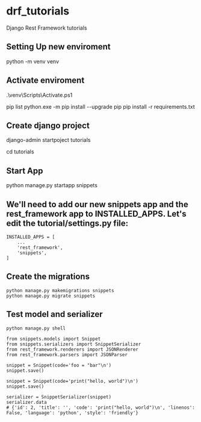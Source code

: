 # drf_tutorials

Django Rest Framework tutorials

## Setting Up new enviroment

python -m venv venv

## Activate enviroment

.\venv\Scripts\Activate.ps1

pip list
python.exe -m pip install --upgrade pip
pip install -r requirements.txt

## Create django project

django-admin startpoject tutorials

cd tutorials

## Start App

python manage.py startapp snippets

## We'll need to add our new snippets app and the rest_framework app to INSTALLED_APPS. Let's edit the tutorial/settings.py file:

```
INSTALLED_APPS = [
    ...
    'rest_framework',
    'snippets',
]
```

## Create the migrations

```
python manage.py makemigrations snippets
python manage.py migrate snippets

```

## Test model and serializer

```
python manage.py shell
```

```
from snippets.models import Snippet
from snippets.serializers import SnippetSerializer
from rest_framework.renderers import JSONRenderer
from rest_framework.parsers import JSONParser

snippet = Snippet(code='foo = "bar"\n')
snippet.save()

snippet = Snippet(code='print("hello, world")\n')
snippet.save()

serializer = SnippetSerializer(snippet)
serializer.data
# {'id': 2, 'title': '', 'code': 'print("hello, world")\n', 'linenos': False, 'language': 'python', 'style': 'friendly'}
```
